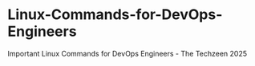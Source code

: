 # Linux-Commands-for-DevOps-Engineers
Important Linux Commands for DevOps Engineers - The Techzeen 2025

